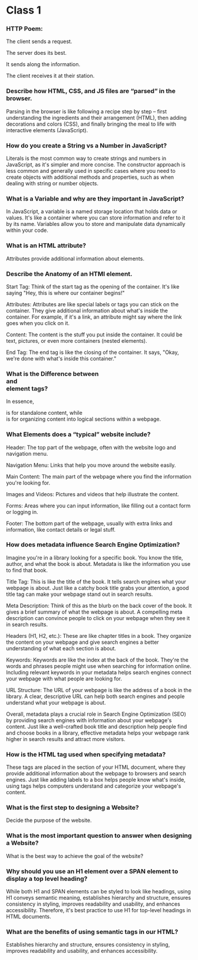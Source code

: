 # Class 1

### HTTP Poem:

The client sends a request.

The server does its best.

It sends along the information.

The client receives it at their station.

### Describe how HTML, CSS, and JS files are “parsed” in the browser.

Parsing in the browser is like following a recipe step by step – first understanding the ingredients and their arrangement (HTML), then adding decorations and colors (CSS), and finally bringing the meal to life with interactive elements (JavaScript).

### How do you create a String vs a Number in JavaScript?

Literals is the most common way to create strings and numbers in JavaScript, as it's simpler and more concise. The constructor approach is less common and generally used in specific cases where you need to create objects with additional methods and properties, such as when dealing with string or number objects.

### What is a Variable and why are they important in JavaScript?

In JavaScript, a variable is a named storage location that holds data or values. It's like a container where you can store information and refer to it by its name. Variables allow you to store and manipulate data dynamically within your code.

### What is an HTML attribute?

Attributes provide additional information about elements.

### Describe the Anatomy of an HTMl element.

Start Tag: Think of the start tag as the opening of the container. It's like saying "Hey, this is where our container begins!"

Attributes: Attributes are like special labels or tags you can stick on the container. They give additional information about what's inside the container. For example, if it's a link, an attribute might say where the link goes when you click on it.

Content: The content is the stuff you put inside the container. It could be text, pictures, or even more containers (nested elements).

End Tag: The end tag is like the closing of the container. It says, "Okay, we're done with what's inside this container."

### What is the Difference between <article> and <section> element tags?

In essence, <article> is for standalone content, while <section> is for organizing content into logical sections within a webpage.

### What Elements does a “typical” website include?

Header: The top part of the webpage, often with the website logo and navigation menu.

Navigation Menu: Links that help you move around the website easily.

Main Content: The main part of the webpage where you find the information you're looking for.

Images and Videos: Pictures and videos that help illustrate the content.

Forms: Areas where you can input information, like filling out a contact form or logging in.

Footer: The bottom part of the webpage, usually with extra links and information, like contact details or legal stuff.

### How does metadata influence Search Engine Optimization?

Imagine you're in a library looking for a specific book. You know the title, author, and what the book is about. Metadata is like the information you use to find that book.

Title Tag: This is like the title of the book. It tells search engines what your webpage is about. Just like a catchy book title grabs your attention, a good title tag can make your webpage stand out in search results.

Meta Description: Think of this as the blurb on the back cover of the book. It gives a brief summary of what the webpage is about. A compelling meta description can convince people to click on your webpage when they see it in search results.

Headers (H1, H2, etc.): These are like chapter titles in a book. They organize the content on your webpage and give search engines a better understanding of what each section is about.

Keywords: Keywords are like the index at the back of the book. They're the words and phrases people might use when searching for information online. Including relevant keywords in your metadata helps search engines connect your webpage with what people are looking for.

URL Structure: The URL of your webpage is like the address of a book in the library. A clear, descriptive URL can help both search engines and people understand what your webpage is about.

Overall, metadata plays a crucial role in Search Engine Optimization (SEO) by providing search engines with information about your webpage's content. Just like a well-crafted book title and description help people find and choose books in a library, effective metadata helps your webpage rank higher in search results and attract more visitors.

### How is the <meta> HTML tag used when specifying metadata?

These <meta> tags are placed in the <head> section of your HTML document, where they provide additional information about the webpage to browsers and search engines. Just like adding labels to a box helps people know what's inside, using <meta> tags helps computers understand and categorize your webpage's content.

### What is the first step to designing a Website?

Decide the purpose of the website.

### What is the most important question to answer when designing a Website?

What is the best way to achieve the goal of the website?

### Why should you use an H1 element over a SPAN element to display a top level heading?

While both H1 and SPAN elements can be styled to look like headings, using H1 conveys semantic meaning, establishes hierarchy and structure, ensures consistency in styling, improves readability and usability, and enhances accessibility. Therefore, it's best practice to use H1 for top-level headings in HTML documents.

### What are the benefits of using semantic tags in our HTML?

Establishes hierarchy and structure, ensures consistency in styling, improves readability and usability, and enhances accessibility.
